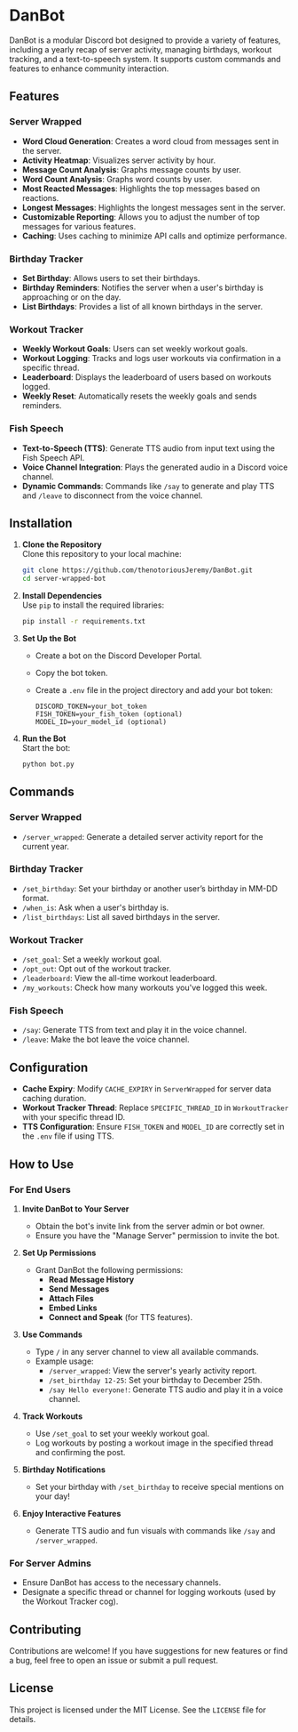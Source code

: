 # DanBot

DanBot is a modular Discord bot designed to provide a variety of features, including a yearly recap of server activity, managing birthdays, workout tracking, and a text-to-speech system. It supports custom commands and features to enhance community interaction.

## Features

### **Server Wrapped**
- **Word Cloud Generation**: Creates a word cloud from messages sent in the server.
- **Activity Heatmap**: Visualizes server activity by hour.
- **Message Count Analysis**: Graphs message counts by user.
- **Word Count Analysis**: Graphs word counts by user.
- **Most Reacted Messages**: Highlights the top messages based on reactions.
- **Longest Messages**: Highlights the longest messages sent in the server.
- **Customizable Reporting**: Allows you to adjust the number of top messages for various features.
- **Caching**: Uses caching to minimize API calls and optimize performance.

### **Birthday Tracker**
- **Set Birthday**: Allows users to set their birthdays.
- **Birthday Reminders**: Notifies the server when a user's birthday is approaching or on the day.
- **List Birthdays**: Provides a list of all known birthdays in the server.

### **Workout Tracker**
- **Weekly Workout Goals**: Users can set weekly workout goals.
- **Workout Logging**: Tracks and logs user workouts via confirmation in a specific thread.
- **Leaderboard**: Displays the leaderboard of users based on workouts logged.
- **Weekly Reset**: Automatically resets the weekly goals and sends reminders.

### **Fish Speech**
- **Text-to-Speech (TTS)**: Generate TTS audio from input text using the Fish Speech API.
- **Voice Channel Integration**: Plays the generated audio in a Discord voice channel.
- **Dynamic Commands**: Commands like `/say` to generate and play TTS and `/leave` to disconnect from the voice channel.

## Installation

1. **Clone the Repository**  
   Clone this repository to your local machine:

   ```bash
   git clone https://github.com/thenotoriousJeremy/DanBot.git
   cd server-wrapped-bot
   ```

2. **Install Dependencies**  
   Use `pip` to install the required libraries:

   ```bash
   pip install -r requirements.txt
   ```

3. **Set Up the Bot**

   - Create a bot on the Discord Developer Portal.
   - Copy the bot token.
   - Create a `.env` file in the project directory and add your bot token:

     ```env
     DISCORD_TOKEN=your_bot_token
     FISH_TOKEN=your_fish_token (optional)
     MODEL_ID=your_model_id (optional)
     ```

4. **Run the Bot**  
   Start the bot:

   ```bash
   python bot.py
   ```

## Commands

### **Server Wrapped**
- `/server_wrapped`: Generate a detailed server activity report for the current year.

### **Birthday Tracker**
- `/set_birthday`: Set your birthday or another user’s birthday in MM-DD format.
- `/when_is`: Ask when a user's birthday is.
- `/list_birthdays`: List all saved birthdays in the server.

### **Workout Tracker**
- `/set_goal`: Set a weekly workout goal.
- `/opt_out`: Opt out of the workout tracker.
- `/leaderboard`: View the all-time workout leaderboard.
- `/my_workouts`: Check how many workouts you've logged this week.

### **Fish Speech**
- `/say`: Generate TTS from text and play it in the voice channel.
- `/leave`: Make the bot leave the voice channel.

## Configuration

- **Cache Expiry**: Modify `CACHE_EXPIRY` in `ServerWrapped` for server data caching duration.
- **Workout Tracker Thread**: Replace `SPECIFIC_THREAD_ID` in `WorkoutTracker` with your specific thread ID.
- **TTS Configuration**: Ensure `FISH_TOKEN` and `MODEL_ID` are correctly set in the `.env` file if using TTS.

## How to Use

### **For End Users**
1. **Invite DanBot to Your Server**
   - Obtain the bot's invite link from the server admin or bot owner.
   - Ensure you have the "Manage Server" permission to invite the bot.

2. **Set Up Permissions**
   - Grant DanBot the following permissions:
     - **Read Message History**
     - **Send Messages**
     - **Attach Files**
     - **Embed Links**
     - **Connect and Speak** (for TTS features).

3. **Use Commands**
   - Type `/` in any server channel to view all available commands.
   - Example usage:
     - `/server_wrapped`: View the server's yearly activity report.
     - `/set_birthday 12-25`: Set your birthday to December 25th.
     - `/say Hello everyone!`: Generate TTS audio and play it in a voice channel.

4. **Track Workouts**
   - Use `/set_goal` to set your weekly workout goal.
   - Log workouts by posting a workout image in the specified thread and confirming the post.

5. **Birthday Notifications**
   - Set your birthday with `/set_birthday` to receive special mentions on your day!

6. **Enjoy Interactive Features**
   - Generate TTS audio and fun visuals with commands like `/say` and `/server_wrapped`.

### **For Server Admins**
- Ensure DanBot has access to the necessary channels.
- Designate a specific thread or channel for logging workouts (used by the Workout Tracker cog).

## Contributing

Contributions are welcome! If you have suggestions for new features or find a bug, feel free to open an issue or submit a pull request.

## License

This project is licensed under the MIT License. See the `LICENSE` file for details.